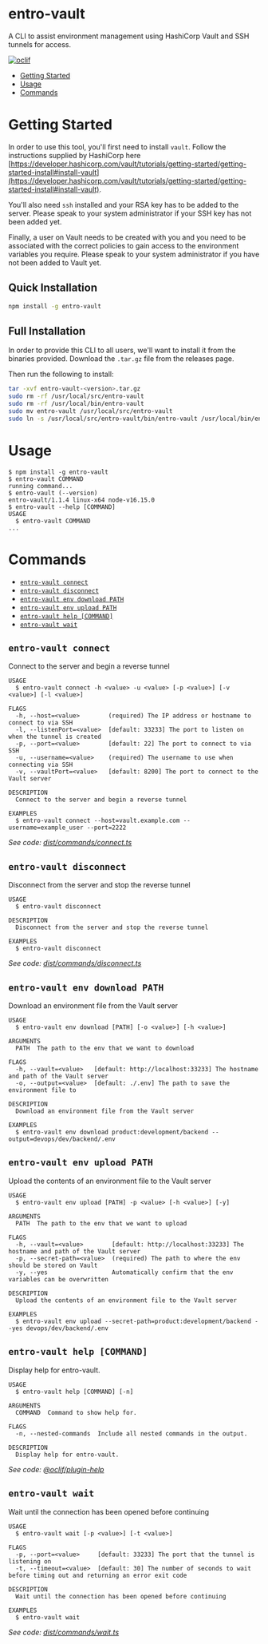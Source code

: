 entro-vault
=================

A CLI to assist environment management using HashiCorp Vault and SSH tunnels for access.

[![oclif](https://img.shields.io/badge/cli-oclif-brightgreen.svg)](https://oclif.io)

<!-- toc -->
* [Getting Started](#getting-started)
* [Usage](#usage)
* [Commands](#commands)
<!-- tocstop -->

# Getting Started
In order to use this tool, you'll first need to install `vault`. Follow the instructions supplied by HashiCorp here [https://developer.hashicorp.com/vault/tutorials/getting-started/getting-started-install#install-vault](https://developer.hashicorp.com/vault/tutorials/getting-started/getting-started-install#install-vault).

You'll also need `ssh` installed and your RSA key has to be added to the server. Please speak to your system administrator if your SSH key has not been added yet.

Finally, a user on Vault needs to be created with you and you need to be associated with the correct policies to gain access to the environment variables you require. Please speak to your system administrator if you have not been added to Vault yet.

## Quick Installation

```bash
npm install -g entro-vault
```

## Full Installation

In order to provide this CLI to all users, we'll want to install it from the binaries provided. Download the `.tar.gz` file from the releases page.

Then run the following to install:
```bash
tar -xvf entro-vault-<version>.tar.gz
sudo rm -rf /usr/local/src/entro-vault
sudo rm -rf /usr/local/bin/entro-vault
sudo mv entro-vault /usr/local/src/entro-vault
sudo ln -s /usr/local/src/entro-vault/bin/entro-vault /usr/local/bin/entro-vault
```

# Usage
<!-- usage -->
```sh-session
$ npm install -g entro-vault
$ entro-vault COMMAND
running command...
$ entro-vault (--version)
entro-vault/1.1.4 linux-x64 node-v16.15.0
$ entro-vault --help [COMMAND]
USAGE
  $ entro-vault COMMAND
...
```
<!-- usagestop -->
# Commands
<!-- commands -->
* [`entro-vault connect`](#entro-vault-connect)
* [`entro-vault disconnect`](#entro-vault-disconnect)
* [`entro-vault env download PATH`](#entro-vault-env-download-path)
* [`entro-vault env upload PATH`](#entro-vault-env-upload-path)
* [`entro-vault help [COMMAND]`](#entro-vault-help-command)
* [`entro-vault wait`](#entro-vault-wait)

## `entro-vault connect`

Connect to the server and begin a reverse tunnel

```
USAGE
  $ entro-vault connect -h <value> -u <value> [-p <value>] [-v <value>] [-l <value>]

FLAGS
  -h, --host=<value>        (required) The IP address or hostname to connect to via SSH
  -l, --listenPort=<value>  [default: 33233] The port to listen on when the tunnel is created
  -p, --port=<value>        [default: 22] The port to connect to via SSH
  -u, --username=<value>    (required) The username to use when connecting via SSH
  -v, --vaultPort=<value>   [default: 8200] The port to connect to the Vault server

DESCRIPTION
  Connect to the server and begin a reverse tunnel

EXAMPLES
  $ entro-vault connect --host=vault.example.com --username=example_user --port=2222
```

_See code: [dist/commands/connect.ts](https://github.com/entrostat/entro-vault/blob/v1.1.4/dist/commands/connect.ts)_

## `entro-vault disconnect`

Disconnect from the server and stop the reverse tunnel

```
USAGE
  $ entro-vault disconnect

DESCRIPTION
  Disconnect from the server and stop the reverse tunnel

EXAMPLES
  $ entro-vault disconnect
```

_See code: [dist/commands/disconnect.ts](https://github.com/entrostat/entro-vault/blob/v1.1.4/dist/commands/disconnect.ts)_

## `entro-vault env download PATH`

Download an environment file from the Vault server

```
USAGE
  $ entro-vault env download [PATH] [-o <value>] [-h <value>]

ARGUMENTS
  PATH  The path to the env that we want to download

FLAGS
  -h, --vault=<value>   [default: http://localhost:33233] The hostname and path of the Vault server
  -o, --output=<value>  [default: ./.env] The path to save the environment file to

DESCRIPTION
  Download an environment file from the Vault server

EXAMPLES
  $ entro-vault env download product:development/backend --output=devops/dev/backend/.env
```

## `entro-vault env upload PATH`

Upload the contents of an environment file to the Vault server

```
USAGE
  $ entro-vault env upload [PATH] -p <value> [-h <value>] [-y]

ARGUMENTS
  PATH  The path to the env that we want to upload

FLAGS
  -h, --vault=<value>        [default: http://localhost:33233] The hostname and path of the Vault server
  -p, --secret-path=<value>  (required) The path to where the env should be stored on Vault
  -y, --yes                  Automatically confirm that the env variables can be overwritten

DESCRIPTION
  Upload the contents of an environment file to the Vault server

EXAMPLES
  $ entro-vault env upload --secret-path=product:development/backend --yes devops/dev/backend/.env
```

## `entro-vault help [COMMAND]`

Display help for entro-vault.

```
USAGE
  $ entro-vault help [COMMAND] [-n]

ARGUMENTS
  COMMAND  Command to show help for.

FLAGS
  -n, --nested-commands  Include all nested commands in the output.

DESCRIPTION
  Display help for entro-vault.
```

_See code: [@oclif/plugin-help](https://github.com/oclif/plugin-help/blob/v5.1.20/src/commands/help.ts)_

## `entro-vault wait`

Wait until the connection has been opened before continuing

```
USAGE
  $ entro-vault wait [-p <value>] [-t <value>]

FLAGS
  -p, --port=<value>     [default: 33233] The port that the tunnel is listening on
  -t, --timeout=<value>  [default: 30] The number of seconds to wait before timing out and returning an error exit code

DESCRIPTION
  Wait until the connection has been opened before continuing

EXAMPLES
  $ entro-vault wait
```

_See code: [dist/commands/wait.ts](https://github.com/entrostat/entro-vault/blob/v1.1.4/dist/commands/wait.ts)_
<!-- commandsstop -->
